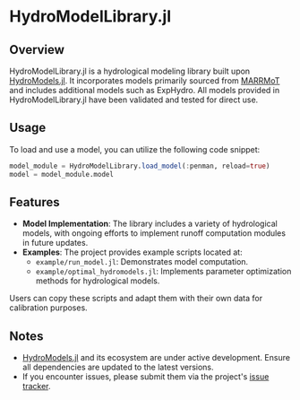 # HydroModelLibrary.jl

## Overview
HydroModelLibrary.jl is a hydrological modeling library built upon [HydroModels.jl](https://github.com/chooron/HydroModels.jl). It incorporates models primarily sourced from [MARRMoT](https://github.com/wknoben/MARRMoT) and includes additional models such as ExpHydro. All models provided in HydroModelLibrary.jl have been validated and tested for direct use.

## Usage
To load and use a model, you can utilize the following code snippet:

```julia
model_module = HydroModelLibrary.load_model(:penman, reload=true)
model = model_module.model
```

## Features
- **Model Implementation**: The library includes a variety of hydrological models, with ongoing efforts to implement runoff computation modules in future updates.
- **Examples**: The project provides example scripts located at:
  - `example/run_model.jl`: Demonstrates model computation.
  - `example/optimal_hydromodels.jl`: Implements parameter optimization methods for hydrological models.
  
Users can copy these scripts and adapt them with their own data for calibration purposes.

## Notes
- [HydroModels.jl](https://github.com/chooron/HydroModels.jl) and its ecosystem are under active development. Ensure all dependencies are updated to the latest versions.
- If you encounter issues, please submit them via the project's [issue tracker](https://github.com/chooron/HydroModels.jl/issues).